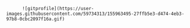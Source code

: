             
            
            
            
          ![gitprofile](https://user-images.githubusercontent.com/59734313/155963495-27ffb5e3-d474-4eb3-97b8-0cbc2097f16a.gif)



<!--
**mrunali8975/mrunali8975** is a ✨ _special_ ✨ repository because its `README.md` (this file) appears on your GitHub profile.

Here are some ideas to get you started:

- 🔭 I’m currently working on ...
- 🌱 I’m currently learning ...
- 👯 I’m looking to collaborate on ...
- 🤔 I’m looking for help with ...
- 💬 Ask me about ...
- 📫 How to reach me: ...
- 😄 Pronouns: ...
- ⚡ Fun fact: ...
-->
